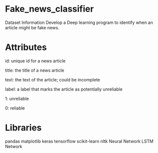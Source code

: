 # Fake_news_classifier

Dataset Information
Develop a Deep learning program to identify when an article might be fake news.

# Attributes
 id: unique id for a news article
 
 title: the title of a news article
 
 text: the text of the article; could be incomplete
 
 label: a label that marks the article as potentially unreliable
 
  1: unreliable
  
  0: reliable


# Libraries
pandas
matplotlib
keras
tensorflow
scikit-learn
nltk
Neural Network
LSTM Network
